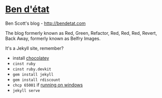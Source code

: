 # [Ben d'état](http://bendetat.com)

Ben Scott's blog - <http://bendetat.com>

The blog formerly known as Red, Green, Refactor, Red, Red, Red, Revert, Back Away, formerly known as Belfry Images.

It's a Jekyll site, remember?

- install [chocolatey](http://chocolatey.org)
- `cinst ruby`
- `cinst ruby.devkit`
- `gem install jekyll`
- `gem install rdiscount`
- `chcp 65001` if [running on windows](http://joseoncode.com/2011/11/27/solving-utf-problem-with-jekyll-on-windows/)
- `jekyll serve`

